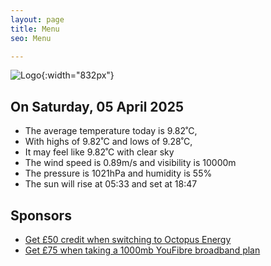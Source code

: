 ```yaml
---
layout: page
title: Menu
seo: Menu

---
```


![Logo](/images/logo.jpg){:width="832px"}

<!-- weather_marker starts -->
## On Saturday, 05 April 2025

- The average temperature today is 9.82˚C,
- With highs of 9.82˚C and lows of 9.28˚C,
- It may feel like 9.82˚C with clear sky
- The wind speed is 0.89m/s and visibility is 10000m
- The pressure is 1021hPa and humidity is 55%
- The sun will rise at 05:33 and set at 18:47

<!-- weather_marker ends -->

## Sponsors

- [Get £50 credit when switching to Octopus Energy](https://bit.ly/3oD1nnS)
- [Get £75 when taking a 1000mb YouFibre broadband plan](https://aklam.io/91zWhU?)



